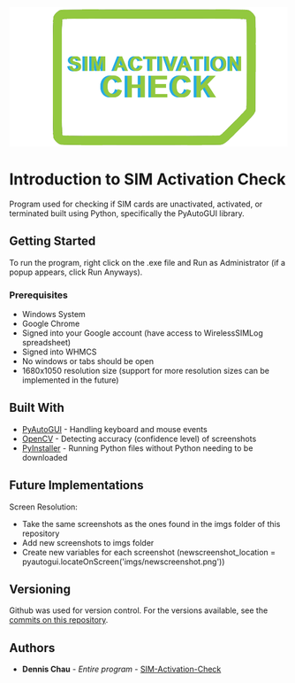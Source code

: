 [![](https://github.com/d7chau/SIM-Activation-Check/blob/master/imgs/SIMActivationCheckLogo1.png)](https://github.com/d7chau/SIM-Activation-Check)

# Introduction to SIM Activation Check

Program used for checking if SIM cards are unactivated, activated, or terminated built using Python, specifically the PyAutoGUI library.

## Getting Started

To run the program, right click on the .exe file and Run as Administrator (if a popup appears, click Run Anyways).

### Prerequisites

* Windows System
* Google Chrome
* Signed into your Google account (have access to WirelessSIMLog spreadsheet)
* Signed into WHMCS
* No windows or tabs should be open
* 1680x1050 resolution size (support for more resolution sizes can be implemented in the future)

## Built With

* [PyAutoGUI](https://pyautogui.readthedocs.io/en/latest/) - Handling keyboard and mouse events
* [OpenCV](https://opencv.org/) - Detecting accuracy (confidence level) of screenshots
* [PyInstaller](https://www.pyinstaller.org/) - Running Python files without Python needing to be downloaded

## Future Implementations

Screen Resolution: 
* Take the same screenshots as the ones found in the imgs folder of this repository
* Add new screenshots to imgs folder
* Create new variables for each screenshot (newscreenshot_location = pyautogui.locateOnScreen('imgs/newscreenshot.png'))

## Versioning

Github was used for version control. For the versions available, see the [commits on this repository](https://github.com/d7chau/SIM-Activation-Check/commits/master). 

## Authors

* **Dennis Chau** - *Entire program* - [SIM-Activation-Check](https://github.com/d7chau/SIM-Activation-Check)

